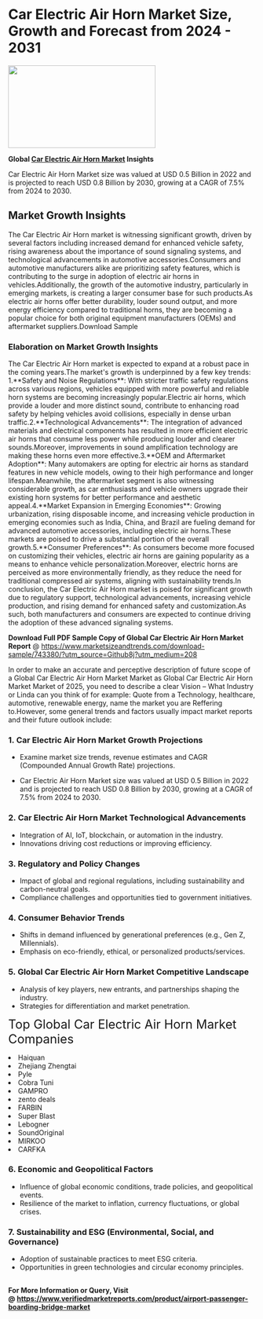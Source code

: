 <H1>Car Electric Air Horn Market Size, Growth and Forecast from 2024 - 2031</H1><img class="aligncenter size-medium wp-image-584254" src="https://thirdeyenews.in/wp-content/uploads/2024/09/Global-Market-Research-300x168.jpeg" alt="" width="300" height="168" /><p><strong>Global&nbsp;<a href="https://www.marketsizeandtrends.com/download-sample/743380/?utm_source=Github8j?utm_medium=208">Car Electric Air Horn Market</a> Insights</strong></p><p>Car Electric Air Horn Market size was valued at USD 0.5 Billion in 2022 and is projected to reach USD 0.8 Billion by 2030, growing at a CAGR of 7.5% from 2024 to 2030.</p><p><h2>Market Growth Insights</h2> The Car Electric Air Horn market is witnessing significant growth, driven by several factors including increased demand for enhanced vehicle safety, rising awareness about the importance of sound signaling systems, and technological advancements in automotive accessories.Consumers and automotive manufacturers alike are prioritizing safety features, which is contributing to the surge in adoption of electric air horns in vehicles.Additionally, the growth of the automotive industry, particularly in emerging markets, is creating a larger consumer base for such products.As electric air horns offer better durability, louder sound output, and more energy efficiency compared to traditional horns, they are becoming a popular choice for both original equipment manufacturers (OEMs) and aftermarket suppliers.Download Sample <h3>Elaboration on Market Growth Insights</h3> The Car Electric Air Horn market is expected to expand at a robust pace in the coming years.The market's growth is underpinned by a few key trends: 1.**Safety and Noise Regulations**: With stricter traffic safety regulations across various regions, vehicles equipped with more powerful and reliable horn systems are becoming increasingly popular.Electric air horns, which provide a louder and more distinct sound, contribute to enhancing road safety by helping vehicles avoid collisions, especially in dense urban traffic.2.**Technological Advancements**: The integration of advanced materials and electrical components has resulted in more efficient electric air horns that consume less power while producing louder and clearer sounds.Moreover, improvements in sound amplification technology are making these horns even more effective.3.**OEM and Aftermarket Adoption**: Many automakers are opting for electric air horns as standard features in new vehicle models, owing to their high performance and longer lifespan.Meanwhile, the aftermarket segment is also witnessing considerable growth, as car enthusiasts and vehicle owners upgrade their existing horn systems for better performance and aesthetic appeal.4.**Market Expansion in Emerging Economies**: Growing urbanization, rising disposable income, and increasing vehicle production in emerging economies such as India, China, and Brazil are fueling demand for advanced automotive accessories, including electric air horns.These markets are poised to drive a substantial portion of the overall growth.5.**Consumer Preferences**: As consumers become more focused on customizing their vehicles, electric air horns are gaining popularity as a means to enhance vehicle personalization.Moreover, electric horns are perceived as more environmentally friendly, as they reduce the need for traditional compressed air systems, aligning with sustainability trends.In conclusion, the Car Electric Air Horn market is poised for significant growth due to regulatory support, technological advancements, increasing vehicle production, and rising demand for enhanced safety and customization.As such, both manufacturers and consumers are expected to continue driving the adoption of these advanced signaling systems.</p><p><span class=""><strong>Download Full PDF Sample Copy of Global Car Electric Air Horn Market Report</strong> @ <a href="https://www.marketsizeandtrends.com/download-sample/743380/?utm_source=Github8j?utm_medium=208" target="_blank">https://www.marketsizeandtrends.com/download-sample/743380/?utm_source=Github8j?utm_medium=208</a></span></p><p>In order to make an accurate and perceptive description of future scope of a Global&nbsp;Car Electric Air Horn Market Market as Global&nbsp;Car Electric Air Horn Market Market of 2025, you need to describe a clear Vision &ndash; What Industry or Linda can you think of for example: Quote from a Technology, healthcare, automotive, renewable energy, name the market you are Reffering to.However, some general trends and factors usually impact market reports and their future outlook include:</p><h3>1.&nbsp;<strong>Car Electric Air Horn Market Growth Projections</strong></h3><ul><li>Examine market size trends, revenue estimates and CAGR (Compounded Annual Growth Rate) projections.</li><li><p>Car Electric Air Horn Market size was valued at USD 0.5 Billion in 2022 and is projected to reach USD 0.8 Billion by 2030, growing at a CAGR of 7.5% from 2024 to 2030.</p></li></ul><h3>2.&nbsp;<strong>Car Electric Air Horn Market Technological Advancements</strong></h3><ul><li>Integration of AI, IoT, blockchain, or automation in the industry.</li><li>Innovations driving cost reductions or improving efficiency.</li></ul><h3>3.&nbsp;<strong>Regulatory and Policy Changes</strong></h3><ul><li>Impact of global and regional regulations, including sustainability and carbon-neutral goals.</li><li>Compliance challenges and opportunities tied to government initiatives.</li></ul><h3>4.&nbsp;<strong>Consumer Behavior Trends</strong></h3><ul><li>Shifts in demand influenced by generational preferences (e.g., Gen Z, Millennials).</li><li>Emphasis on eco-friendly, ethical, or personalized products/services.</li></ul><h3>5.&nbsp;<strong>Global Car Electric Air Horn Market Competitive Landscape</strong></h3><ul><li>Analysis of key players, new entrants, and partnerships shaping the industry.</li><li>Strategies for differentiation and market penetration.</li></ul><p data-pm-slice="1 1 []"><span style="color: inherit; font-family: inherit; font-size: 25px;">Top Global Car Electric Air Horn Market Companies</span></p><div class="" data-test-id=""><p><li>Haiquan</li><li> Zhejiang Zhengtai</li><li> Pyle</li><li> Cobra Tuni</li><li> GAMPRO</li><li> zento deals</li><li> FARBIN</li><li> Super Blast</li><li> Lebogner</li><li> SoundOriginal</li><li> MIRKOO</li><li> CARFKA</li></p></div><h3>6.&nbsp;<strong>Economic and Geopolitical Factors</strong></h3><ul><li>Influence of global economic conditions, trade policies, and geopolitical events.</li><li>Resilience of the market to inflation, currency fluctuations, or global crises.</li></ul><h3>7.&nbsp;<strong>Sustainability and ESG (Environmental, Social, and Governance)</strong></h3><ul><li>Adoption of sustainable practices to meet ESG criteria.</li><li>Opportunities in green technologies and circular economy principles.</li></ul><h2><strong style="font-size: 14px;">For More Information or Query, Visit @&nbsp;</strong><a style="background-color: #ffffff; font-size: 14px;" href="https://www.marketsizeandtrends.com/report/car-electric-air-horn-market/" target="_blank">https://www.verifiedmarketreports.com/product/airport-passenger-boarding-bridge-market</a></h2>